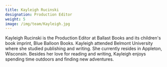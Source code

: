 ```yaml
---
title: Kayleigh Rucinski
designation: Production Editor
weight: 5
image: /img/team/Kayleigh.jpg
---
```


Kayleigh Rucinski is the Production Editor at Ballast Books and its children's book imprint, Blue Balloon Books. Kayleigh attended Belmont University where she studied publishing and writing. She currently resides in Appleton, Wisconsin. Besides her love for reading and writing, Kayleigh enjoys spending time outdoors and finding new adventures.
